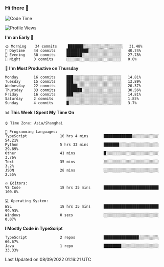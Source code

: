 ### Hi there 👋

<!--
**waynelwz/waynelwz** is a ✨ _special_ ✨ repository because its `README.md` (this file) appears on your GitHub profile.

Here are some ideas to get you started:

- 🔭 I’m currently working on ...
- 🌱 I’m currently learning ...
- 👯 I’m looking to collaborate on ...
- 🤔 I’m looking for help with ...
- 💬 Ask me about ...
- 📫 How to reach me: ...
- 😄 Pronouns: ...
- ⚡ Fun fact: ...
-->

<!--START_SECTION:waka-->
![Code Time](http://img.shields.io/badge/Code%20Time-422%20hrs%204%20mins-blue)

![Profile Views](http://img.shields.io/badge/Profile%20Views-0-blue)

**I'm an Early 🐤** 

```text
🌞 Morning    34 commits     ███████░░░░░░░░░░░░░░░░░░   31.48% 
🌆 Daytime    44 commits     ██████████░░░░░░░░░░░░░░░   40.74% 
🌃 Evening    30 commits     ███████░░░░░░░░░░░░░░░░░░   27.78% 
🌙 Night      0 commits      ░░░░░░░░░░░░░░░░░░░░░░░░░   0.0%

```
📅 **I'm Most Productive on Thursday** 

```text
Monday       16 commits     ███░░░░░░░░░░░░░░░░░░░░░░   14.81% 
Tuesday      15 commits     ███░░░░░░░░░░░░░░░░░░░░░░   13.89% 
Wednesday    22 commits     █████░░░░░░░░░░░░░░░░░░░░   20.37% 
Thursday     33 commits     ███████░░░░░░░░░░░░░░░░░░   30.56% 
Friday       16 commits     ███░░░░░░░░░░░░░░░░░░░░░░   14.81% 
Saturday     2 commits      ░░░░░░░░░░░░░░░░░░░░░░░░░   1.85% 
Sunday       4 commits      █░░░░░░░░░░░░░░░░░░░░░░░░   3.7%

```


📊 **This Week I Spent My Time On** 

```text
⌚︎ Time Zone: Asia/Shanghai

💬 Programming Languages: 
TypeScript               10 hrs 4 mins       █████████████░░░░░░░░░░░░   54.21% 
Python                   5 hrs 33 mins       ███████░░░░░░░░░░░░░░░░░░   29.89% 
Other                    41 mins             █░░░░░░░░░░░░░░░░░░░░░░░░   3.76% 
Text                     35 mins             ░░░░░░░░░░░░░░░░░░░░░░░░░   3.2% 
JSON                     28 mins             ░░░░░░░░░░░░░░░░░░░░░░░░░   2.55%

🔥 Editors: 
VS Code                  18 hrs 35 mins      █████████████████████████   100.0%

💻 Operating System: 
WSL                      18 hrs 35 mins      █████████████████████████   99.93% 
Windows                  0 secs              ░░░░░░░░░░░░░░░░░░░░░░░░░   0.07%

```

**I Mostly Code in TypeScript** 

```text
TypeScript               2 repos             ████████████████░░░░░░░░░   66.67% 
Java                     1 repo              ████████░░░░░░░░░░░░░░░░░   33.33%

```



 Last Updated on 08/09/2022 01:16:21 UTC
<!--END_SECTION:waka-->
